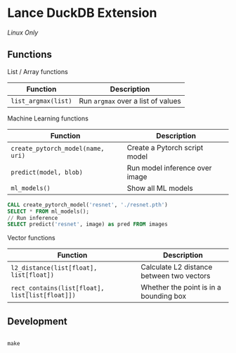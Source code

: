 # Lance DuckDB Extension

*Linux Only*

## Functions

List / Array functions

| Function            | Description                        |
|---------------------|------------------------------------|
| `list_argmax(list)` | Run `argmax` over a list of values |

Machine Learning functions

| Function                          | Description                    |
|-----------------------------------|--------------------------------|
| `create_pytorch_model(name, uri)` | Create a Pytorch script model  |
| `predict(model, blob)`            | Run model inference over image |
| `ml_models()`                     | Show all ML models             |

```sql
CALL create_pytorch_model('resnet', './resnet.pth')
SELECT * FROM ml_models();
// Run inference
SELECT predict('resnet', image) as pred FROM images
```

Vector functions

| Function                                        | Description                               |
|-------------------------------------------------|-------------------------------------------|
| `l2_distance(list[float], list[float])`         | Calculate L2 distance between two vectors |
| `rect_contains(list[float], list[list[float]])` | Whether the point is in a bounding box    |


## Development

```shell

make
```
